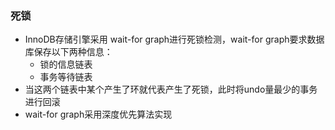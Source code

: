 ### 死锁

- InnoDB存储引擎采用 wait-for graph进行死锁检测，wait-for graph要求数据库保存以下两种信息：
  - 锁的信息链表
  - 事务等待链表
- 当这两个链表中某个产生了环就代表产生了死锁，此时将undo量最少的事务进行回滚
- wait-for graph采用深度优先算法实现